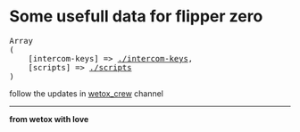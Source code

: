 # Some usefull data for flipper zero

<pre>
Array
(
    [intercom-keys] => <a href="./intercom-keys">./intercom-keys</a>,
    [scripts] => <a href="./scripts">./scripts</a>
)
</pre>

follow the updates in [wetox_crew](https://t.me/wetox_crew) channel

---

__from wetox with love__
